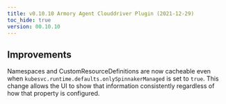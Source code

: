 ```yaml
---
title: v0.10.10 Armory Agent Clouddriver Plugin (2021-12-29)
toc_hide: true
version: 00.10.10
---
```


## Improvements

Namespaces and CustomResourceDefinitions are now cacheable even when
 `kubesvc.runtime.defaults.onlySpinnakerManaged` is set to `true`. This change allows the UI to show that information consistently regardless of how that property is configured.

